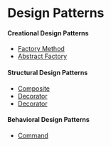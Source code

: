 # Design Patterns

<h4>Creational Design Patterns</h4>
<ul>
  <li>
    <a href="https://github.com/egolab/C-sharp-university-tasks/tree/master/FactoryMethod/FactoryMethod">Factory Method</a> 
  </li>
  <li>
    <a href="https://github.com/egolab/C-sharp-university-tasks/tree/master/AbstractFactory/AbstractFactory">Abstract Factory</a> 
  </li>
</ul>

<h4>Structural Design Patterns</h4>
<ul>
  <li>
    <a href="https://github.com/egolab/C-sharp-university-tasks/tree/master/Composite/Composite">Composite</a> 
  </li>
  <li>
    <a href="https://github.com/egolab/C-sharp-university-tasks/tree/master/Decorator">Decorator</a> 
  </li>
  <li>
    <a href="https://github.com/egolab/Design-Patterns/tree/master/Adapter/Adapter">Decorator</a> 
  </li>
</ul>

<h4>Behavioral Design Patterns</h4>
<ul>  
  <li>
    <a href="https://github.com/egolab/C-sharp-university-tasks/tree/master/Command/command">Command</a> 
  </li>
</ul>


